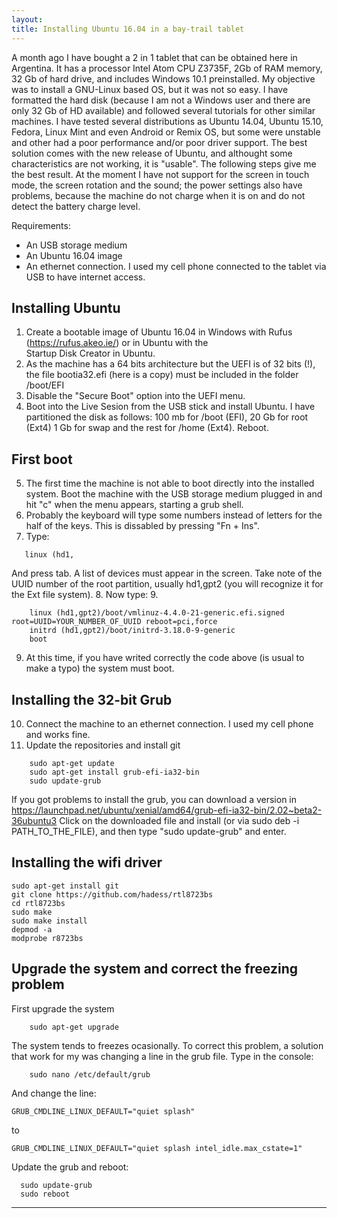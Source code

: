 ```yaml
---
layout: 
title: Installing Ubuntu 16.04 in a bay-trail tablet
---
```


A month ago I have bought a 2 in 1 tablet that can be obtained here in Argentina. It has a processor Intel Atom CPU Z3735F, 
2Gb of RAM memory, 32 Gb of hard drive, and includes Windows 10.1 preinstalled. My objective was to install a GNU-Linux 
based OS, but it was not so easy. I have formatted the hard disk (because I am not a Windows user and there are only 32 Gb of HD available) and followed several tutorials for other similar machines.  I have tested several distributions as Ubuntu 14.04, Ubuntu 15.10, Fedora, Linux Mint and even Android or Remix OS, but some were unstable and other had a poor performance and/or
poor driver support. The best solution comes with the new release of Ubuntu, and althought some characteristics are not working, it is "usable". The following steps give me the best result. At the moment I have not support for the screen in touch mode, the screen rotation and the sound; the power settings also have problems, because the machine do not charge when it is on and do not detect the battery charge level.

Requirements:
* An USB storage medium
* An Ubuntu 16.04 image
* An ethernet connection. I used my cell phone connected to the tablet via USB to have internet access.

## Installing Ubuntu
1. Create a bootable image of Ubuntu 16.04 in Windows with Rufus (https://rufus.akeo.ie/) or in Ubuntu with the  
Startup Disk Creator in Ubuntu.
2. As the machine has a 64 bits architecture but the UEFI is of 32 bits (!), the file bootia32.efi (here is a copy) 
must be included in the folder /boot/EFI
3. Disable the "Secure Boot" option into the UEFI menu.  
4. Boot into the Live Sesion from the USB stick and install Ubuntu. I have partitioned the disk as follows: 100 mb for /boot (EFI), 20 Gb for root (Ext4)
1 Gb for swap and the rest for /home (Ext4). Reboot.

## First boot
5. The first time the machine is not able to boot directly into the installed system. Boot the machine with the USB storage 
medium plugged in and hit "c" when the menu appears, starting a grub shell. 
6. Probably the keyboard will type some numbers instead of letters for the half of the keys. This is dissabled by pressing 
"Fn + Ins".
7. Type:

```{bash}
   linux (hd1,
```
And press tab. A list of devices must appear in the screen. Take note of the UUID number of the root partition, usually hd1,gpt2 (you will recognize it for the Ext file system).
8. Now type:
9. 
```{bash}
    linux (hd1,gpt2)/boot/vmlinuz-4.4.0-21-generic.efi.signed root=UUID=YOUR_NUMBER_OF_UUID reboot=pci,force
    initrd (hd1,gpt2)/boot/initrd-3.18.0-9-generic
    boot
```
9. At this time, if you have writed correctly the code above (is usual to make a typo) the system must boot.

## Installing the 32-bit Grub
10. Connect the machine to an ethernet connection. I used my cell phone and works fine. 
11. Update the repositories and install git

```{bash}
    sudo apt-get update
    sudo apt-get install grub-efi-ia32-bin
    sudo update-grub
```

If you got problems to install the grub, you can download a version in https://launchpad.net/ubuntu/xenial/amd64/grub-efi-ia32-bin/2.02~beta2-36ubuntu3
  Click on the downloaded file and install (or via sudo deb -i PATH_TO_THE_FILE), and then type "sudo update-grub" and enter.

## Installing the wifi driver

  ```{bash}
  sudo apt-get install git
  git clone https://github.com/hadess/rtl8723bs
  cd rtl8723bs
  sudo make
  sudo make install
  depmod -a
  modprobe r8723bs
  ```
  
## Upgrade the system and correct the freezing problem
First upgrade the system

```{bash}
    sudo apt-get upgrade
```

The system tends to freezes ocasionally. To correct this problem, a solution that work for my was changing a line
in the grub file. Type in the console:

```{bash}
    sudo nano /etc/default/grub
```

And change the line:

```
GRUB_CMDLINE_LINUX_DEFAULT="quiet splash"
```

to

```
GRUB_CMDLINE_LINUX_DEFAULT="quiet splash intel_idle.max_cstate=1"
```

Update the grub and reboot:
```{bash}
  sudo update-grub
  sudo reboot
```
---------------------------





